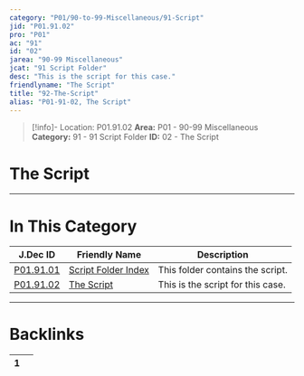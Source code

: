 ```yaml
---
category: "P01/90-to-99-Miscellaneous/91-Script"
jid: "P01.91.02"
pro: "P01"
ac: "91"
id: "02"
jarea: "90-99 Miscellaneous"
jcat: "91 Script Folder"
desc: "This is the script for this case."
friendlyname: "The Script"
title: "92-The-Script"
alias: "P01-91-02, The Script"
---
```

>[!info]- Location: P01.91.02
>**Area:** P01 - 90-99 Miscellaneous
>**Category:** 91 - 91 Script Folder
>**ID:** 02 - The Script

# The Script


---
# In This Category

| J.Dec ID                                                                            | Friendly Name                                                                         | Description                       |
| ----------------------------------------------------------------------------------- | ------------------------------------------------------------------------------------- | --------------------------------- |
| [P01.91.01](./index.md)         | [Script Folder Index](./index.md) | This folder contains the script.  |
| [P01.91.02](92-The-Script.md) | [The Script](92-The-Script.md)  | This is the script for this case. |


---
# Backlinks
<div><table class="dataview table-view-table"><thead class="table-view-thead"><tr class="table-view-tr-header"><th class="table-view-th"><span></span><span class="dataview small-text">1</span></th><th class="table-view-th"><span></span></th></tr></thead><tbody class="table-view-tbody"></tbody></table></div>